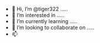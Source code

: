 - 👋 Hi, I’m @tiger322 .....
- 👀 I’m interested in .....
- 🌱 I’m currently learning .....
- 💞️ I’m looking to collaborate on .....
- 📫 
<!---
tiger322/tiger322 is a ✨ special ✨ repository because its `README.md` (this file) appears on your GitHub profile.
You can click the Preview link to take a look at your changes.
--->
